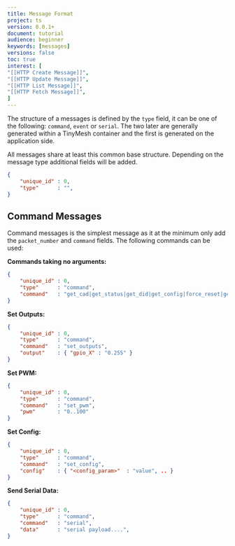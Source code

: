 ```yaml
---
title: Message Format
project: ts
version: 0.0.1+
document: tutorial
audience: beginner
keywords: [messages]
versions: false
toc: true
interest: [
"[[HTTP Create Message]]",
"[[HTTP Update Message]]",
"[[HTTP List Message]]",
"[[HTTP Fetch Message]]",
]
---
```


The structure of a messages is defined by the `type` field, it can be
one of the following: `command`, `event` or `serial`. The two later
are generally generated within a TinyMesh container and the first is
generated on the application side.

All messages share at least this common base structure. Depending on
the message type additional fields will be added.

```json
{
	"unique_id" : 0,
	"type"      : "",
}
```

## Command Messages

Command messages is the simplest message as it at the minimum only add
the `packet_number` and `command` fields. The following commands can
be used:

**Commands taking no arguments:**

```json
{
	"unique_id" : 0,
	"type"      : "command",
	"command"   : "get_cad|get_status|get_did|get_config|force_reset|get_path|set_gw_config_mode"
}
```

**Set Outputs:**


```json
{
	"unique_id" : 0,
	"type"      : "command",
	"command"   : "set_outputs",
	"output"    : { "gpio_X" : "0.255" }
}
```

**Set PWM:**

```json
{
	"unique_id" : 0,
	"type"      : "command",
	"command"   : "set_pwm",
	"pwm"       : "0..100"
}
```

**Set Config:**

```json
{
	"unique_id" : 0,
	"type"      : "command",
	"command"   : "set_config",
    "config"    : { "<config_param>"  : "value", .. }
}
```

**Send Serial Data:**

```json
{
	"unique_id" : 0,
	"type"      : "command",
	"command"   : "serial",
    "data"      : "serial payload....",
}
```
